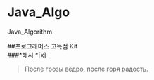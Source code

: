 # Java_Algo
Java_Algorithm

##프로그래머스 고득점 Kit </br>
###*해시
*[x]

> После грозы вёдро, после горя радость.
